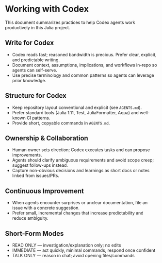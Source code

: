 # Working with Codex

This document summarizes practices to help Codex agents work productively in this Julia project.

## Write for Codex

- Codex reads fast; reasoned bandwidth is precious. Prefer clear, explicit, and predictable writing.
- Document context, assumptions, implications, and workflows in-repo so agents can self-serve.
- Use precise terminology and common patterns so agents can leverage prior knowledge.

## Structure for Codex

- Keep repository layout conventional and explicit (see `AGENTS.md`).
- Prefer standard tools (Julia 1.11, Test, JuliaFormatter, Aqua) and well-known CI patterns.
- Provide short, copyable commands in `AGENTS.md`.

## Ownership & Collaboration

- Human owner sets direction; Codex executes tasks and can propose improvements.
- Agents should clarify ambiguous requirements and avoid scope creep; suggest follow-ups instead.
- Capture non-obvious decisions and learnings as short docs or notes linked from issues/PRs.

## Continuous Improvement

- When agents encounter surprises or unclear documentation, file an issue with a concrete suggestion.
- Prefer small, incremental changes that increase predictability and reduce ambiguity.

## Short-Form Modes

- READ ONLY — investigation/explanation only; no edits
- IMMEDIATE — act quickly, minimal commands, respond once confident
- TALK ONLY — reason in chat; avoid opening files/commands
